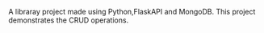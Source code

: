 A libraray project made using Python,FlaskAPI and MongoDB. This project demonstrates the CRUD operations.
